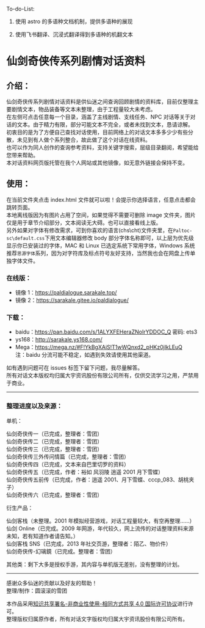 To-do-List:

1. 使用 astro 的多语种文档机制，提供多语种的展现

2. 使用飞书翻译、沉浸式翻译得到多语种的机翻文本

# 仙剑奇侠传系列剧情对话资料

## 介绍：

仙剑奇侠传系列剧情对话资料是供仙迷之间查询回顾剧情的资料库，目前仅整理主要剧情文本，物品装备等文本未整理，由于工程量较大未考虑。  
 在左侧可点击任意每一个目录，涵盖了主线剧情、支线任务、NPC 对话等关于对话的文本。由于精力有限，部分可能文本不完全，或者未找到文本，恳请谅解。  
 初衷目的是为了方便自己查找对话使用，目前网络上的对话文本多多少少有些分散，未见到有人做个系列整合，故此做了这个对话在线资料。  
 也可以作为同人创作的查询参考资料，支持关键字搜索，层级目录翻阅，希望能给您带来帮助。  
 本对话资料网页版托管在我个人网站或其他镜像，如无意外链接会保持不变。

## 使用：

在当前文件夹点击 index.html 文件就可以啦！会提示你选择语言，任意点击都会跳转页面。  
 本地离线版因为有图片占用了空间，如果觉得不需要可删除 image 文件夹，图片仅是用于章节介绍部分，文本阅读无大碍。也可以直接看线上版。  
 另外如果对字体有修改需求，可到你喜欢的语言(chs\cht)文件夹里，在<code>Paltoc-sc\default.css</code>下用文本编辑器修改 body 部分字体名称即可，以上层为优先级显示你已安装过的字体，MAC 和 Linux 已选定系统下常用字体，Windows 系统推荐<code>思源字体</code>系列，因为对字符库及标点符号友好支持，当然我也会在网盘上传单独字体文件。

### 在线版：

- 镜像 1：https://paldialogue.sarakale.top/
- 镜像 2：https://sarakale.gitee.io/paldialogue/

### 下载：

- baidu：https://pan.baidu.com/s/1ALYXFEHeraZNoIrYDDOC_Q 密码: ets3
- ys168：http://sarakale.ys168.com/
- Mega：https://mega.nz/#F!YkBgXAiS!T1wWQnxd2_pHKz0jlkLEuQ  
  注：baidu 分流可能不稳定，如遇到失效请使用其他渠道。

如有遇到问题可在 issues 标签下留下问题，我尽量解答。  
 所有对话文本版权均归属大宇资讯股份有限公司所有，仅供交流学习之用，严禁用于商业。

---

### 整理进度以及来源：

单机：

仙剑奇侠传一（已完成，整理者：雪团）  
 仙剑奇侠传二（已完成，整理者：雪团）  
 仙剑奇侠传三（已完成，整理者：雪团）  
 仙剑奇侠传三外传问情篇（已完成，整理者：雪团）  
 仙剑奇侠传四（已完成，文本来自巴里切罗的资料）  
 仙剑奇侠传五（已完成，作者：裕如 风羽陵 逍遥 2001 月下雪蝶）  
 仙剑奇侠传五前传（已完成，作者：逍遥 2001、月下雪蝶、cccp_083、胡桃夹子）  
 仙剑奇侠传六（已完成，整理者：雪团）

衍生产品：

仙剑客栈（未整理。2001 年模拟经营游戏，对话工程量较大，有空再整理……）  
 仙剑 Online（已完成。2009 年网游，年代较久，网上流传的对话整理资料来源未知，若有知道作者请告知。）  
 仙剑客栈 SNS（已完成，2013 年社交页游，整理者：陌乙、物价件）  
 仙剑奇侠传-幻璃鏡（已完成。整理者：雪团）

其他类：剩下大多是授权手游，其内容与单机版无差别，没有整理的计划。

---

感谢众多仙迷的贡献以及好友的帮助！  
整理/制作：圆滚滚的雪团

本作品采用[知识共享署名-非商业性使用-相同方式共享 4.0 国际许可协议](https://creativecommons.org/licenses/by-nc-sa/4.0/)进行许可。  
整理版权归属原作者，所有对话文字版权均归属大宇资讯股份有限公司所有。
